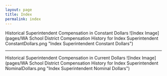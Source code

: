 ```yaml
---
layout: page
title: Index
permalink: index
---
```



Historical Superintendent Compensation in Constant Dollars
![Index Image](pages/WA School District Compensation History for Index Superintendent ConstantDollars.png "Index Superintendent Constant Dollars")

___

Historical Superintendent Compensation in Current Dollars
![Index Image](pages/WA School District Compensation History for Index Superintendent NominalDollars.png "Index Superintendent Nominal Dollars")